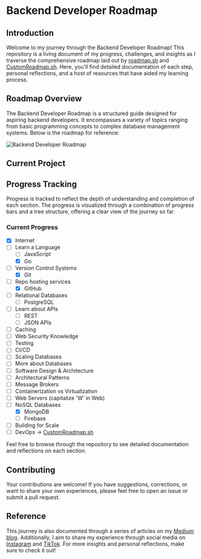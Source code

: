 # Backend Developer Roadmap

## Introduction
Welcome to my journey through the Backend Developer Roadmap! This repository is a living document of my progress, challenges, and insights as I traverse the comprehensive roadmap laid out by [roadmap.sh](https://roadmap.sh/backend) and [CustomRoadmap.sh](https://roadmap.sh/r/tech-1go9l). Here, you'll find detailed documentation of each step, personal reflections, and a host of resources that have aided my learning process.

## Roadmap Overview
The Backend Developer Roadmap is a structured guide designed for aspiring backend developers. It encompasses a variety of topics ranging from basic programming concepts to complex database management systems. Below is the roadmap for reference:

![Backend Developer Roadmap](link-to-roadmap-image-in-your-repo)

## Current Project

## Progress Tracking
Progress is tracked to reflect the depth of understanding and completion of each section. The progress is visualized through a combination of progress bars and a tree structure, offering a clear view of the journey so far.

### Current Progress
- [x] Internet
- [ ] Learn a Language
  - [ ] JavaScript
  - [x] Go
- [ ] Version Control Systems
  - [x] Git 
- [ ] Repo hosting services
  - [x] GitHub 
- [ ] Relational Databases
  - [ ] PostgreSQL 
- [ ] Learn about APIs
  - [ ] REST
  - [ ] JSON APIs  
- [ ] Caching
- [ ] Web Security Knowledge
- [ ] Testing
- [ ] CI/CD
- [ ] Scaling Databases
- [ ] More about Databases
- [ ] Software Design & Architecture
- [ ] Architectural Patterns
- [ ] Message Brokers
- [ ] Containerization vs Virtualization
- [ ] Web Servers (capitalize 'W' in Web)
- [ ] NoSQL Databases
  - [x] MongoDB
  - [ ] Firebase 
- [ ] Building for Scale
- [ ] DevOps -> [CustomRoadmap.sh](https://roadmap.sh/r/tech-1go9l)

Feel free to browse through the repository to see detailed documentation and reflections on each section.

## Contributing
Your contributions are welcome! If you have suggestions, corrections, or want to share your own experiences, please feel free to open an issue or submit a pull request.

## Reference
This journey is also documented through a series of articles on my [Medium blog](https://medium.com/@raz.devit).
Additionally, I aim to share my experience through social media on [Instagram](https://www.instagram.com/raz.devit/) and [TikTok](https://www.tiktok.com/@raz.devit).
For more insights and personal reflections, make sure to check it out!
